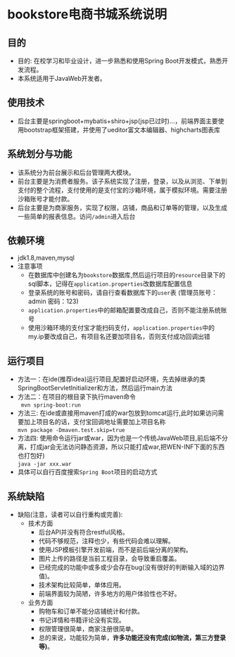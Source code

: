 # bookstore电商书城系统说明
## 目的
  - 目的: 在校学习和毕业设计，进一步熟悉和使用Spring Boot开发模式，熟悉开发流程。
  - 本系统适用于JavaWeb开发者。
## 使用技术
  - 后台主要是springboot+mybatis+shiro+jsp(jsp已过时)...，前端界面主要使用bootstrap框架搭建，并使用了ueditor富文本编辑器、highcharts图表库 
## 系统划分与功能
  - 该系统分为前台展示和后台管理两大模块。  
  - 前台主要是为消费者服务。该子系统实现了注册，登录，以及从浏览、下单到支付的整个流程，支付使用的是支付宝的沙箱环境，属于模拟环境。需要注册沙箱账号才能付款。  
  - 后台主要是为商家服务，实现了权限，店铺，商品和订单等的管理，以及生成一些简单的报表信息。访问`/admin`进入后台    
## 依赖环境
  - jdk1.8,maven,mysql
  - 注意事项
    - 在数据库中创建名为`bookstore`数据库,然后运行项目的`resource`目录下的sql脚本，记得在`application.properties`改数据库配置信息
    - 登录系统的账号和密码，请自行查看数据库下的`user`表 (管理员账号：admin 密码：123)
    - `application.properties`中的邮箱配置要改成自己，否则不能注册系统账号
    -  使用沙箱环境的支付宝才能扫码支付，`application.properties`中的my.ip要改成自己，有项目名还要加项目名，否则支付成功回调出错 
## 运行项目
  - 方法一：在ide(推荐idea)运行项目,配置好启动环境，先去掉继承的类SpringBootServletInitializer和方法，然后运行main方法
  - 方法二：在项目的根目录下执行maven命令  
    ``` mvn spring-boot:run```
  - 方法三: 在ide或直接用maven打成的war包放到tomcat运行,此时如果访问需要加上项目名的话，支付宝回调地址需要加上项目名称  
    ```mvn package -Dmaven.test.skip=true```
  - 方法四: 使用命令运行jar或war，因为也是一个传统JavaWeb项目,前后端不分离，打成jar会无法访问静态资源，所以只能打成war,把WEN-INF下面的东西也打包好)  
    ```java -jar xxx.war```
  - 具体可以自行百度搜索`Spring Boot`项目的启动方式  
## 系统缺陷
  - 缺陷(注意，读者可以自行重构或完善):  
    - 技术方面
      - 后台API并没有符合restful风格。
      - 代码不够规范，注释也少，有些代码会难以理解。
      - 使用JSP模板引擎开发前端，而不是前后端分离的架构。
      - 图片上传的路径是当前工程目录，会导致重启覆盖。
      - 已经完成的功能中或多或少会存在bug(没有很好的判断输入域的边界值)。
      - 技术架构比较简单，单体应用。
      - 前端界面较为简陋，许多地方的用户体验性也不好。
    - 业务方面
      - 购物车和订单不能分店铺统计和付款。
      - 书记详情和书籍评论没有实现。
      - 权限管理很简单，商家注册很简单。
      - 总的来说，功能较为简单，**许多功能还没有完成(如物流，第三方登录等)**。
